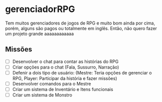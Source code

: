 # gerenciadorRPG
  Tem muitos gerenciadores de jogos de RPG e muito bom ainda por cima, porém, alguns são pagos ou totalmente em inglês. Então, não quero fazer um projeto grande
  aaaaaaaaaaaa
## Missões

- [ ] Desenvolver o chat para contar as histórias do RPG
- [ ] Criar opções para o chat (Fala, Sussurro, Narração)
- [ ] Defenir a dois tipo de usuário: 
(Mestre: Teria opções de gerenciar o RPG, Player: Participar da história e fazer missões)
- [ ] Desenvolver comandos para o Mestre
- [ ] Criar um sistema de Inventário e Itens funcionais
- [ ] Criar um sistema de Monstro
